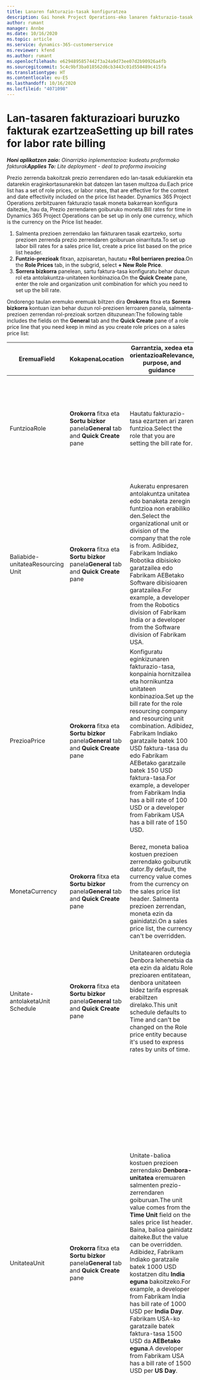 ```yaml
---
title: Lanaren fakturazio-tasak konfiguratzea
description: Gai honek Project Operations-eko lanaren fakturazio-tasak konfiguratzeari buruzko informazioa eskaintzen du.
author: rumant
manager: Annbe
ms.date: 10/16/2020
ms.topic: article
ms.service: dynamics-365-customerservice
ms.reviewer: kfend
ms.author: rumant
ms.openlocfilehash: e6294895857442f3a24a9d73ee07d2b90926a4fb
ms.sourcegitcommit: 5c4c9bf3ba018562d6cb3443c01d550489c415fa
ms.translationtype: HT
ms.contentlocale: eu-ES
ms.lasthandoff: 10/16/2020
ms.locfileid: "4071098"
---
```

# <a name="setting-up-bill-rates-for-labor-rate-billing"></a><span data-ttu-id="c4fc9-103">Lan-tasaren fakturazioari buruzko fakturak ezartzea</span><span class="sxs-lookup"><span data-stu-id="c4fc9-103">Setting up bill rates for labor rate billing</span></span> 

<span data-ttu-id="c4fc9-104">_**Honi aplikatzen zaio:** Oinarrizko inplementazioa: kudeatu proformako fakturak_</span><span class="sxs-lookup"><span data-stu-id="c4fc9-104">_**Applies To:** Lite deployment - deal to proforma invoicing_</span></span>

<span data-ttu-id="c4fc9-105">Prezio zerrenda bakoitzak prezio zerrendaren edo lan-tasak edukiarekin eta datarekin eraginkortasunarekin bat datozen lan tasen multzoa du.</span><span class="sxs-lookup"><span data-stu-id="c4fc9-105">Each price list has a set of role prices, or labor rates, that are effective for the context and date effectivity included on the price list header.</span></span> <span data-ttu-id="c4fc9-106">Dynamics 365 Project Operations zerbitzuaren fakturazio tasak moneta bakarrean konfigura daitezke, hau da, Prezio zerrendaren goiburuko moneta.</span><span class="sxs-lookup"><span data-stu-id="c4fc9-106">Bill rates for time in Dynamics 365 Project Operations can be set up in only one currency, which is the currency on the Price list header.</span></span>

1. <span data-ttu-id="c4fc9-107">Salmenta prezioen zerrendako lan fakturaren tasak ezartzeko, sortu prezioen zerrenda prezio zerrendaren goiburuan oinarrituta.</span><span class="sxs-lookup"><span data-stu-id="c4fc9-107">To set up labor bill rates for a sales price list, create a price list based on the price list header.</span></span> 
2. <span data-ttu-id="c4fc9-108">**Funtzio-prezioak** fitxan, azpisaretan, hautatu **+Rol berriaren prezioa**.</span><span class="sxs-lookup"><span data-stu-id="c4fc9-108">On the **Role Prices** tab, in the subgrid, select **+ New Role Price**.</span></span> 
3. <span data-ttu-id="c4fc9-109">**Sorrera bizkorra** panelean, sartu faktura-tasa konfiguratu behar duzun rol eta antolakuntza-unitateen konbinazioa.</span><span class="sxs-lookup"><span data-stu-id="c4fc9-109">On the **Quick Create** pane, enter the role and organization unit combination for which you need to set up the bill rate.</span></span>

  <span data-ttu-id="c4fc9-110">Ondorengo taulan eremuko eremuak biltzen dira **Orokorra** fitxa eta **Sorrera bizkorra** kontuan izan behar duzun rol-prezioen lerroaren panela, salmenta-prezioen zerrendan rol-prezioak sortzen dituzunean:</span><span class="sxs-lookup"><span data-stu-id="c4fc9-110">The following table includes the fields on the **General** tab and the **Quick Create** pane of a role price line that you need keep in mind as you create role prices on a sales price list:</span></span>

  | <span data-ttu-id="c4fc9-111">Eremua</span><span class="sxs-lookup"><span data-stu-id="c4fc9-111">Field</span></span> | <span data-ttu-id="c4fc9-112">Kokapena</span><span class="sxs-lookup"><span data-stu-id="c4fc9-112">Location</span></span> | <span data-ttu-id="c4fc9-113">Garrantzia, xedea eta orientazioa</span><span class="sxs-lookup"><span data-stu-id="c4fc9-113">Relevance, purpose, and guidance</span></span> | <span data-ttu-id="c4fc9-114">Downstream eragina</span><span class="sxs-lookup"><span data-stu-id="c4fc9-114">Downstream impact</span></span> |
  | --- | --- | --- | --- |
  | <span data-ttu-id="c4fc9-115">Funtzioa</span><span class="sxs-lookup"><span data-stu-id="c4fc9-115">Role</span></span> | <span data-ttu-id="c4fc9-116">**Orokorra** fitxa eta **Sortu bizkor** panela</span><span class="sxs-lookup"><span data-stu-id="c4fc9-116">**General** tab and **Quick Create** pane</span></span> | <span data-ttu-id="c4fc9-117">Hautatu fakturazio-tasa ezartzen ari zaren funtzioa.</span><span class="sxs-lookup"><span data-stu-id="c4fc9-117">Select the role that you are setting the bill rate for.</span></span> | <span data-ttu-id="c4fc9-118">Sarrerako estimazioaren edo benetako eginkizuna lerro honekin parekatuko da fakturazio-tasaren kostua lehenetsi ahal izateko.</span><span class="sxs-lookup"><span data-stu-id="c4fc9-118">Role on the incoming estimate or actual will be matched against this line to default bill rate of the role.</span></span> |
  | <span data-ttu-id="c4fc9-119">Baliabide-unitatea</span><span class="sxs-lookup"><span data-stu-id="c4fc9-119">Resourcing Unit</span></span> | <span data-ttu-id="c4fc9-120">**Orokorra** fitxa eta **Sortu bizkor** panela</span><span class="sxs-lookup"><span data-stu-id="c4fc9-120">**General** tab and **Quick Create** pane</span></span> | <span data-ttu-id="c4fc9-121">Aukeratu enpresaren antolakuntza unitatea edo banaketa zeregin funtzioa non erabiliko den.</span><span class="sxs-lookup"><span data-stu-id="c4fc9-121">Select the organizational unit or division of the company that the role is from.</span></span> <span data-ttu-id="c4fc9-122">Adibidez, Fabrikam Indiako Robotika dibisioko garatzailea edo Fabrikam AEBetako Software dibisioaren garatzailea.</span><span class="sxs-lookup"><span data-stu-id="c4fc9-122">For example, a developer from the Robotics division of Fabrikam India or a developer from the Software division of Fabrikam USA.</span></span> | <span data-ttu-id="c4fc9-123">Sarrerako estimazioaren edo benetako unitateko baliabideak lerro honekin parekatuko da rolaren fakturazio-tasa lehenetsi ahal izateko.</span><span class="sxs-lookup"><span data-stu-id="c4fc9-123">The resourcing unit on the incoming estimate or actual will be matched against this line to default the bill rate of the role.</span></span> |
  | <span data-ttu-id="c4fc9-124">Prezioa</span><span class="sxs-lookup"><span data-stu-id="c4fc9-124">Price</span></span> | <span data-ttu-id="c4fc9-125">**Orokorra** fitxa eta **Sortu bizkor** panela</span><span class="sxs-lookup"><span data-stu-id="c4fc9-125">**General** tab and **Quick Create** pane</span></span> | <span data-ttu-id="c4fc9-126">Konfiguratu eginkizunaren fakturazio-tasa, konpainia hornitzailea eta hornikuntza unitateen konbinazioa.</span><span class="sxs-lookup"><span data-stu-id="c4fc9-126">Set up the bill rate for the role resourcing company and resourcing unit combination.</span></span> <span data-ttu-id="c4fc9-127">Adibidez, Fabrikam Indiako garatzaile batek 100 USD faktura-tasa du edo Fabrikam AEBetako garatzaile batek 150 USD faktura-tasa.</span><span class="sxs-lookup"><span data-stu-id="c4fc9-127">For example, a developer from Fabrikam India has a bill rate of 100 USD or a developer from Fabrikam USA has a bill rate of 150 USD.</span></span> | <span data-ttu-id="c4fc9-128">Fakturazio-sarrerako aurrekontuaren kostu unitateko edo lineako benetako lerroaren kostu lehenetsia da Denbora transakzio klasea.</span><span class="sxs-lookup"><span data-stu-id="c4fc9-128">This price is the default bill rate on the per unit price of the incoming estimate or actual line for Time transaction class.</span></span> |
  | <span data-ttu-id="c4fc9-129">Moneta</span><span class="sxs-lookup"><span data-stu-id="c4fc9-129">Currency</span></span> | <span data-ttu-id="c4fc9-130">**Orokorra** fitxa eta **Sortu bizkor** panela</span><span class="sxs-lookup"><span data-stu-id="c4fc9-130">**General** tab and **Quick Create** pane</span></span>| <span data-ttu-id="c4fc9-131">Berez, moneta balioa kostuen prezioen zerrendako goiburutik dator.</span><span class="sxs-lookup"><span data-stu-id="c4fc9-131">By default, the currency value comes from the currency on the sales price list header.</span></span> <span data-ttu-id="c4fc9-132">Salmenta prezioen zerrendan, moneta ezin da gainidatzi.</span><span class="sxs-lookup"><span data-stu-id="c4fc9-132">On a sales price list, the currency can't be overridden.</span></span> | <span data-ttu-id="c4fc9-133">Fakturazio-sarrerako aurrekontuaren kostu unitateko edo lineako benetako salmenten lerroaren kostu lehenetsia da Denbora transakzio klasea.</span><span class="sxs-lookup"><span data-stu-id="c4fc9-133">This currency is the default currency on the per unit price of the incoming actual sales line for Time transaction class.</span></span> |
  | <span data-ttu-id="c4fc9-134">Unitate-antolaketa</span><span class="sxs-lookup"><span data-stu-id="c4fc9-134">Unit Schedule</span></span> | <span data-ttu-id="c4fc9-135">**Orokorra** fitxa eta **Sortu bizkor** panela</span><span class="sxs-lookup"><span data-stu-id="c4fc9-135">**General** tab and **Quick Create** pane</span></span> | <span data-ttu-id="c4fc9-136">Unitatearen ordutegia Denbora lehenetsia da eta ezin da aldatu Role prezioaren entitatean, denbora unitateen bidez tarifa espresak erabiltzen direlako.</span><span class="sxs-lookup"><span data-stu-id="c4fc9-136">This unit schedule defaults to Time and can't be changed on the Role price entity because it's used to express rates by units of time.</span></span> | <span data-ttu-id="c4fc9-137">Ez dago alor honen beherako eraginik.</span><span class="sxs-lookup"><span data-stu-id="c4fc9-137">There is no downstream impact for this field.</span></span> |
  | <span data-ttu-id="c4fc9-138">Unitatea</span><span class="sxs-lookup"><span data-stu-id="c4fc9-138">Unit</span></span> | <span data-ttu-id="c4fc9-139">**Orokorra** fitxa eta **Sortu bizkor** panela</span><span class="sxs-lookup"><span data-stu-id="c4fc9-139">**General** tab and **Quick Create** pane</span></span> | <span data-ttu-id="c4fc9-140">Unitate-balioa kostuen prezioen zerrendako **Denbora-unitatea** eremuaren salmenten prezio-zerrendaren goiburuan.</span><span class="sxs-lookup"><span data-stu-id="c4fc9-140">The unit value comes from the **Time Unit** field on the sales price list header.</span></span> <span data-ttu-id="c4fc9-141">Baina, balioa gainidatz daiteke.</span><span class="sxs-lookup"><span data-stu-id="c4fc9-141">But the value can be overridden.</span></span> <span data-ttu-id="c4fc9-142">Adibidez, Fabrikam Indiako garatzaile batek 1000 USD kostatzen ditu **India eguna** bakoitzeko.</span><span class="sxs-lookup"><span data-stu-id="c4fc9-142">For example, a developer from Fabrikam India has bill rate of 1000 USD per **India Day**.</span></span> <span data-ttu-id="c4fc9-143">Fabrikam USA-ko garatzaile batek faktura-tasa 1500 USD da **AEBetako eguna**.</span><span class="sxs-lookup"><span data-stu-id="c4fc9-143">A developer from Fabrikam USA has a bill rate of 1500 USD per **US Day**.</span></span> | <span data-ttu-id="c4fc9-144">Unitate-prezio lehenetsiak sarrerako gutxi gorabeherako eta benetako lerroan, sistemak unitateen eta bihurtze sistema erabiltzen du oinarrizko unitateetan kostu bakoitzeko bat kalkulatzeko sarrerako estimazioan edo benetako lerroan unitateko prezio lehenetsia kalkulatzeko.</span><span class="sxs-lookup"><span data-stu-id="c4fc9-144">When the per unit price defaults on an incoming estimate or actual line, the system uses the system of units and conversion in base units to calculate a per unit price.</span></span> <span data-ttu-id="c4fc9-145">Adibidez, kalkulua 10 da **India egunak** lana merezi du Indiako garatzaile batek eta unitateak, India eguna 10 ordu gisa definitzen da.</span><span class="sxs-lookup"><span data-stu-id="c4fc9-145">For example, the estimate is for 10 **India Days** worth of work for a Developer from India, and the unit India Day is defined as 10 hours.</span></span> <span data-ttu-id="c4fc9-146">Estimazio lerro hori tasatzerakoan, aplikazioak zenbatekoaren unitateko prezioa kalkulatzen du 1000 USD / 10 ordu = 100 USD orduko.</span><span class="sxs-lookup"><span data-stu-id="c4fc9-146">When pricing that estimate line, the application calculates the unit price on the estimate as 1000 USD/10 hours = 100 USD per hour.</span></span> |


## <a name="transfer-pricing-or-set-up-bill-rates-for-resources-from-other-organizational-units-or-divisions"></a><span data-ttu-id="c4fc9-147">Transferitu prezioak edo ezarri beste erakunde unitate edo sail batzuetako baliabideen fakturen tasak</span><span class="sxs-lookup"><span data-stu-id="c4fc9-147">Transfer pricing or set up bill rates for resources from other organizational units or divisions</span></span> 

<span data-ttu-id="c4fc9-148">Proiektuetan oinarritutako enpresak enpresako sail desberdinetako langileak proiektuetan lan egiteko erabiltzeko.</span><span class="sxs-lookup"><span data-stu-id="c4fc9-148">Project-based companies to use employees from different divisions of the company to work on projects.</span></span> <span data-ttu-id="c4fc9-149">Proiektuak dibisio batetik exekutatu daitezke langileak edo aholkulariak enpresako dibisio beretik datozen bitartean.</span><span class="sxs-lookup"><span data-stu-id="c4fc9-149">Projects can be executed from one division while the employees or consultants come from the same a different division of the company.</span></span> <span data-ttu-id="c4fc9-150">Proiektua dibisio desberdinetako jendearen konbinazio batek ere osa dezake.</span><span class="sxs-lookup"><span data-stu-id="c4fc9-150">The project could also be made up of a combination of people from different divisions.</span></span> <span data-ttu-id="c4fc9-151">Project Operations-en, proiektuaren entregaren jabe den enpresari **Kontratazio unitatea**.</span><span class="sxs-lookup"><span data-stu-id="c4fc9-151">In Project Operations, the company that owns the delivery of the project is called the **Contracting Unit**.</span></span> <span data-ttu-id="c4fc9-152">Baliabideak eskaintzen dituzten gainerako atal guztiei **Baliabideak hornitzeko unitateak**.</span><span class="sxs-lookup"><span data-stu-id="c4fc9-152">All the other divisions that provide resources are called the **Resourcing Units**.</span></span> <span data-ttu-id="c4fc9-153">Mundu osoko hainbat geografi eta lan merkatuetan eskulanaren kostuen aldeak direla eta, eskulanaren fakturen tasak era desberdinean ezartzen dira geografi desberdinetarako.</span><span class="sxs-lookup"><span data-stu-id="c4fc9-153">Because of the differences in labor costs across various geographies and labor markets across the world, bill rates for labor are also set up differently for different geographies.</span></span>

<span data-ttu-id="c4fc9-154">Adibidez, Fabrikam Indiako garatzaile batek AEBetako proiektu batean lan egiten duena orduko 100 USD tasarekin fakturatzen da.</span><span class="sxs-lookup"><span data-stu-id="c4fc9-154">For example, a developer from Fabrikam India working on a US project is billed at the rate of 100 USD per hour.</span></span> <span data-ttu-id="c4fc9-155">US Project-en lanean ari den Fabrikam USeko garatzaile batek orduko 150 USD fakturatzen du.</span><span class="sxs-lookup"><span data-stu-id="c4fc9-155">A developer from Fabrikam US working on US Project is billed at 150 USD per hour.</span></span>

### <a name="example-set-up-a-bill-rate"></a><span data-ttu-id="c4fc9-156">Adibidez: konfiguratu faktura-tasa</span><span class="sxs-lookup"><span data-stu-id="c4fc9-156">Example: Set up a bill rate</span></span>

1. <span data-ttu-id="c4fc9-157">Sortu izeneko salmenta prezioen zerrenda *Fabrikam AEBetako fakturen tasak* , eta data efektibitatea ezarri.</span><span class="sxs-lookup"><span data-stu-id="c4fc9-157">Create a sales price list called *Fabrikam US Bill Rates* , and set the date effectivity.</span></span>
2. <span data-ttu-id="c4fc9-158">Salmenten prezio-zerrenda inprimakian, ondorengo tasa-informazioa sartu:</span><span class="sxs-lookup"><span data-stu-id="c4fc9-158">In the sales price list, enter the following rate information:</span></span>

    | <span data-ttu-id="c4fc9-159">Funtzioa</span><span class="sxs-lookup"><span data-stu-id="c4fc9-159">Role</span></span> | <span data-ttu-id="c4fc9-160">Erakunde-unitatea</span><span class="sxs-lookup"><span data-stu-id="c4fc9-160">Organizational unit</span></span> | <span data-ttu-id="c4fc9-161">Fakturazio-tasa</span><span class="sxs-lookup"><span data-stu-id="c4fc9-161">Bill rate</span></span> |
    | --- | --- | --- |
    | <span data-ttu-id="c4fc9-162">Garatzailea</span><span class="sxs-lookup"><span data-stu-id="c4fc9-162">Developer</span></span> | <span data-ttu-id="c4fc9-163">Fabrikam India</span><span class="sxs-lookup"><span data-stu-id="c4fc9-163">Fabrikam India</span></span> | <span data-ttu-id="c4fc9-164">100 USD</span><span class="sxs-lookup"><span data-stu-id="c4fc9-164">$100</span></span> |
    | <span data-ttu-id="c4fc9-165">Garatzailea</span><span class="sxs-lookup"><span data-stu-id="c4fc9-165">Developer</span></span> | <span data-ttu-id="c4fc9-166">Fabrikam Philippines</span><span class="sxs-lookup"><span data-stu-id="c4fc9-166">Fabrikam Philippines</span></span> | <span data-ttu-id="c4fc9-167">90 $</span><span class="sxs-lookup"><span data-stu-id="c4fc9-167">$90</span></span> |
    | <span data-ttu-id="c4fc9-168">Garatzailea</span><span class="sxs-lookup"><span data-stu-id="c4fc9-168">Developer</span></span> | <span data-ttu-id="c4fc9-169">Fabrikam US</span><span class="sxs-lookup"><span data-stu-id="c4fc9-169">Fabrikam US</span></span> | <span data-ttu-id="c4fc9-170">150 $</span><span class="sxs-lookup"><span data-stu-id="c4fc9-170">$150</span></span> |

3. <span data-ttu-id="c4fc9-171">Erantsi salmenta prezioen zerrenda, **Fabrikam AEBetako fakturen tasak** proiektuaren kontratuaren proiektuaren prezioen zerrendara edo kontu jakin batera.</span><span class="sxs-lookup"><span data-stu-id="c4fc9-171">Attach the sales price list, **Fabrikam US Bill Rates** to the project price list of the project contract or to a certain account.</span></span>
